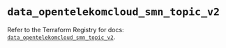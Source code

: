 # `data_opentelekomcloud_smn_topic_v2`

Refer to the Terraform Registry for docs: [`data_opentelekomcloud_smn_topic_v2`](https://registry.terraform.io/providers/opentelekomcloud/opentelekomcloud/1.36.38/docs/data-sources/smn_topic_v2).
